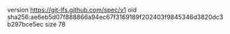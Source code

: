 version https://git-lfs.github.com/spec/v1
oid sha256:ae6eb5d07f888866a94ec67f3169189f202403f9845346d3820dc3b297bce5ec
size 78
